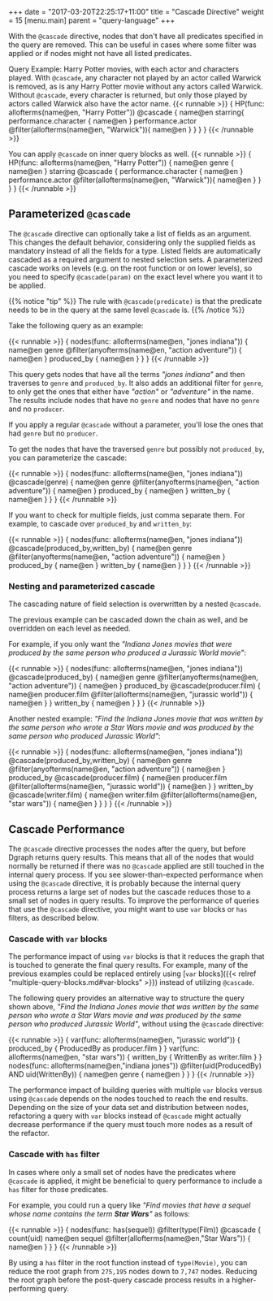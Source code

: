 +++
date = "2017-03-20T22:25:17+11:00"
title = "Cascade Directive"
weight = 15
[menu.main]
    parent = "query-language"
+++

With the `@cascade` directive, nodes that don't have all predicates specified in the query are removed. This can be useful in cases where some filter was applied or if nodes might not have all listed predicates.


Query Example: Harry Potter movies, with each actor and characters played.  With `@cascade`, any character not played by an actor called Warwick is removed, as is any Harry Potter movie without any actors called Warwick.  Without `@cascade`, every character is returned, but only those played by actors called Warwick also have the actor name.
{{< runnable >}}
{
  HP(func: allofterms(name@en, "Harry Potter")) @cascade {
    name@en
    starring{
        performance.character {
          name@en
        }
        performance.actor @filter(allofterms(name@en, "Warwick")){
            name@en
         }
    }
  }
}
{{< /runnable >}}

You can apply `@cascade` on inner query blocks as well.
{{< runnable >}}
{
  HP(func: allofterms(name@en, "Harry Potter")) {
    name@en
    genre {
      name@en
    }
    starring @cascade {
        performance.character {
          name@en
        }
        performance.actor @filter(allofterms(name@en, "Warwick")){
            name@en
         }
    }
  }
}
{{< /runnable >}}

## Parameterized `@cascade`

The `@cascade` directive can optionally take a list of fields as an argument.
This changes the default behavior, considering only the supplied fields as mandatory instead of all the fields for a type.
Listed fields are automatically cascaded as a required argument to nested selection sets.
A parameterized cascade works on levels (e.g. on the root function or on lower levels), so
you need to specify `@cascade(param)` on the exact level where you want it to be applied.

{{% notice "tip" %}}
The rule with `@cascade(predicate)` is that the predicate needs to be in the query at the same level `@cascade` is.
{{% /notice %}}

Take the following query as an example:

{{< runnable >}}
{
  nodes(func: allofterms(name@en, "jones indiana")) {
    name@en
    genre @filter(anyofterms(name@en, "action adventure")) {
      name@en
    }
    produced_by {
      name@en
    }
  }
}
{{< /runnable >}}

This query gets nodes that have all the terms _"jones indiana"_ and then traverses to `genre` and `produced_by`.
It also adds an additional filter for `genre`, to only get the ones that either have _"action"_ or _"adventure"_ in the name.
The results include nodes that have no `genre` and nodes that have no `genre` and no `producer`.

If you apply a regular `@cascade` without a parameter, you'll lose the ones that had `genre` but no `producer`.

To get the nodes that have the traversed `genre` but possibly not `produced_by`, you can parameterize the cascade:

{{< runnable >}}
{
  nodes(func: allofterms(name@en, "jones indiana")) @cascade(genre) {
    name@en
    genre @filter(anyofterms(name@en, "action adventure")) {
      name@en
    }
    produced_by {
      name@en
    }
    written_by {
      name@en
    }
  }
}
{{< /runnable >}}

If you want to check for multiple fields, just comma separate them. For example, to cascade over `produced_by` and `written_by`:

{{< runnable >}}
{
  nodes(func: allofterms(name@en, "jones indiana")) @cascade(produced_by,written_by) {
    name@en
    genre @filter(anyofterms(name@en, "action adventure")) {
      name@en
    }
    produced_by {
      name@en
    }
    written_by {
      name@en
    }
  }
}
{{< /runnable >}}

### Nesting and parameterized cascade

The cascading nature of field selection is overwritten by a nested `@cascade`.

The previous example can be cascaded down the chain as well, and be overridden on each level as needed.

For example, if you only want the _"Indiana Jones movies that were produced by the same person who produced a Jurassic World movie"_:

{{< runnable >}}
{
  nodes(func: allofterms(name@en, "jones indiana")) @cascade(produced_by) {
    name@en
    genre @filter(anyofterms(name@en, "action adventure")) {
      name@en
    }
    produced_by @cascade(producer.film) {
      name@en
      producer.film @filter(allofterms(name@en, "jurassic world")) {
        name@en
      }
    }
    written_by {
      name@en
    }
  }
}
{{< /runnable >}}

Another nested example: _"Find the Indiana Jones movie that was written by the same person who wrote a Star Wars movie and was produced by the same person who produced Jurassic World"_:

{{< runnable >}}
{
  nodes(func: allofterms(name@en, "jones indiana")) @cascade(produced_by,written_by) {
    name@en
    genre @filter(anyofterms(name@en, "action adventure")) {
      name@en
    }
    produced_by @cascade(producer.film) {
      name@en
      producer.film @filter(allofterms(name@en, "jurassic world")) {
        name@en
      }
    }
    written_by @cascade(writer.film) {
      name@en
      writer.film @filter(allofterms(name@en, "star wars")) {
        name@en
      }
    }
  }
}
{{< /runnable >}}

## Cascade Performance

The `@cascade` directive processes the nodes after the query, but before Dgraph 
returns query results. This means that all of the nodes that would normally be
returned if there was no `@cascade` applied are still touched in the internal
query process. If you see slower-than-expected performance when using the
`@cascade` directive, it is probably because the internal query process returns
a large set of nodes but the cascade reduces those to a small set of nodes in query
results. To improve the performance of queries that use the `@cascade` directive,
you  might want to use `var` blocks or `has` filters, as described below.

### Cascade with `var` blocks

The performance impact of using `var` blocks is that it reduces the graph that is touched to generate the final query results.
For example, many of the previous examples could be replaced entirely using [`var` blocks]({{< relref "multiple-query-blocks.md#var-blocks" >}}) instead of utilizing `@cascade`.

The following query provides an alternative way to structure the query shown above,
_"Find the Indiana Jones movie that was written by the same person who wrote a
Star Wars movie and was produced by the same person who produced Jurassic World"_,
without using the `@cascade` directive:

{{< runnable >}}
{
  var(func: allofterms(name@en, "jurassic world")) {
    produced_by {
      ProducedBy as producer.film
    }
  }
  var(func: allofterms(name@en, "star wars")) {
    written_by {
      WrittenBy as writer.film
    }
  }
  nodes(func: allofterms(name@en,"indiana jones")) @filter(uid(ProducedBy) AND uid(WrittenBy)) {
    name@en
    genre {
      name@en
    }
  }
}
{{< /runnable >}}

The performance impact of building queries with multiple `var` blocks versus
using `@cascade` depends on the nodes touched to reach the end results. Depending
on the size of your data set and distribution between nodes, refactoring a query
with `var` blocks instead of `@cascade` might actually decrease performance
if the query must touch more nodes as a result of the refactor.

### Cascade with `has` filter

In cases where only a small set of nodes have the predicates where `@cascade` is
applied, it might be beneficial to query performance to include a `has` filter
for those predicates.

For example, you could run a query like _"Find movies that have a sequel whose name contains the term **Star Wars**"_ as follows:

{{< runnable >}}
{
  nodes(func: has(sequel)) @filter(type(Film)) @cascade {
    count(uid)
    name@en
    sequel @filter(allofterms(name@en,"Star Wars")) {
      name@en
    }
  }
}
{{< /runnable >}}

By using a `has` filter in the root function instead of `type(Movie)`, you can
reduce the root graph from `275,195` nodes down to `7,747` nodes. Reducing the
root graph before the post-query cascade process results in a higher-performing
query.
